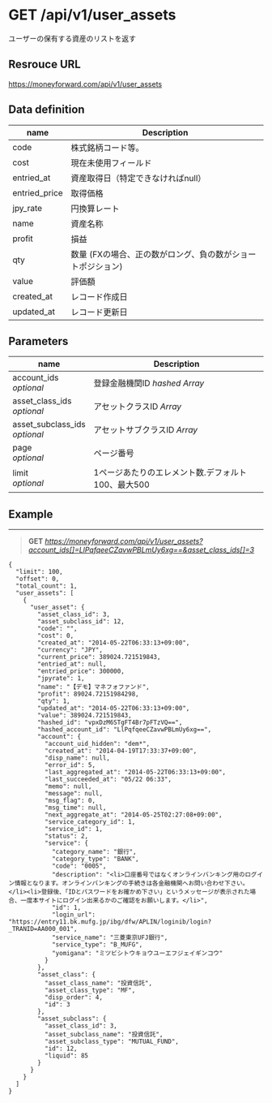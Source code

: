 # GET /api/v1/user_assets
ユーザーの保有する資産のリストを返す

## Resrouce URL
https://moneyforward.com/api/v1/user_assets

## Data definition

name | Description 
-----------|------------------------
code | 株式銘柄コード等。
cost | 現在未使用フィールド
entried_at | 資産取得日（特定できなければnull）
entried_price | 取得価格
jpy_rate | 円換算レート
name | 資産名称
profit | 損益
qty | 数量 (FXの場合、正の数がロング、負の数がショートポジション)
value | 評価額
created_at | レコード作成日
updated_at | レコード更新日


## Parameters
name | Description 
-----------|------------------------
account_ids <br /> *optional* | 登録金融機関ID *hashed* *Array*
asset_class_ids  <br /> *optional* | アセットクラスID *Array*
asset_subclass_ids  <br /> *optional* | アセットサブクラスID *Array*
page  <br /> *optional* | ページ番号
limit <br /> *optional* | 1ページあたりのエレメント数.デフォルト100、最大500

 
## Example
***
> **GET** *https://moneyforward.com/api/v1/user_assets?account_ids[]=LlPqfqeeCZavwPBLmUy6xg==&asset_class_ids[]=3*

    {
      "limit": 100,
      "offset": 0,
      "total_count": 1,
      "user_assets": [
        {
          "user_asset": {
            "asset_class_id": 3,
            "asset_subclass_id": 12,
            "code": "",
            "cost": 0,
            "created_at": "2014-05-22T06:33:13+09:00",
            "currency": "JPY",
            "current_price": 389024.721519843,
            "entried_at": null,
            "entried_price": 300000,
            "jpyrate": 1,
            "name": "【デモ】マネフォファンド",
            "profit": 89024.72151984298,
            "qty": 1,
            "updated_at": "2014-05-22T06:33:13+09:00",
            "value": 389024.721519843,
            "hashed_id": "vpxDzM6STgFT4Br7pFTzVQ==",
            "hashed_account_id": "LlPqfqeeCZavwPBLmUy6xg==",
            "account": {
              "account_uid_hidden": "dem*",
              "created_at": "2014-04-19T17:33:37+09:00",
              "disp_name": null,
              "error_id": 5,
              "last_aggregated_at": "2014-05-22T06:33:13+09:00",
              "last_succeeded_at": "05/22 06:33",
              "memo": null,
              "message": null,
              "msg_flag": 0,
              "msg_time": null,
              "next_aggregate_at": "2014-05-25T02:27:08+09:00",
              "service_category_id": 1,
              "service_id": 1,
              "status": 2,
              "service": {
                "category_name": "銀行",
                "category_type": "BANK",
                "code": "0005",
                "description": "<li>口座番号ではなくオンラインバンキング用のログイン情報となります。オンラインバンキングの手続きは各金融機関へお問い合わせ下さい。</li><li>登録後、「IDとパスワードをお確かめ下さい」というメッセージが表示された場合、一度本サイトにログイン出来るかのご確認をお願いします。</li>",
                "id": 1,
                "login_url": "https://entry11.bk.mufg.jp/ibg/dfw/APLIN/loginib/login?_TRANID=AA000_001",
                "service_name": "三菱東京UFJ銀行",
                "service_type": "B_MUFG",
                "yomigana": "ミツビシトウキョウユーエフジェイギンコウ"
              }
            },
            "asset_class": {
              "asset_class_name": "投資信託",
              "asset_class_type": "MF",
              "disp_order": 4,
              "id": 3
            },
            "asset_subclass": {
              "asset_class_id": 3,
              "asset_subclass_name": "投資信託",
              "asset_subclass_type": "MUTUAL_FUND",
              "id": 12,
              "liquid": 85
            }
          }
        }
      ]
    }
